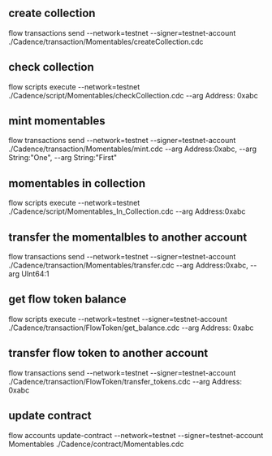 ## create collection
flow transactions send --network=testnet --signer=testnet-account ./Cadence/transaction/Momentables/createCollection.cdc

## check collection
flow scripts execute --network=testnet ./Cadence/script/Momentables/checkCollection.cdc --arg Address: 0xabc

## mint momentables
flow transactions send --network=testnet --signer=testnet-account ./Cadence/transaction/Momentables/mint.cdc --arg Address:0xabc, --arg String:"One", --arg String:"First"

## momentables in collection
flow scripts execute --network=testnet ./Cadence/script/Momentables_In_Collection.cdc --arg Address:0xabc

## transfer the momentalbles to another account
flow transactions send --network=testnet --signer=testnet-account ./Cadence/transaction/Momentables/transfer.cdc --arg Address:0xabc, --arg UInt64:1

## get flow token balance
flow scripts execute --network=testnet --signer=testnet-account ./Cadence/transaction/FlowToken/get_balance.cdc --arg Address: 0xabc

## transfer flow token to another account
flow transactions send --network=testnet --signer=testnet-account ./Cadence/transaction/FlowToken/transfer_tokens.cdc --arg Address: 0xabc

## update contract
flow accounts update-contract --network=testnet --signer=testnet-account Momentables ./Cadence/contract/Momentables.cdc